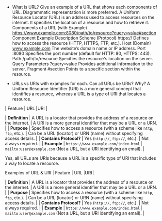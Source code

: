 * What is URL? Give an example of a URL that shows each components of URL. Diagrammatic representation is more preferred.
  A Uniform Resource Locator (URL) is an address used to access resources on the internet. It specifies the location of a resource and how to retrieve it.
  Components of a URL (with Example)
  https://www.example.com:8080/path/to/resource?query=value#section
  Component	         Example                     Description
  Scheme (Protocol)	 https://	                 Defines how to access the resource (HTTP, HTTPS, FTP, etc.).
  Host (Domain)	     www.example.com	         The website’s domain name or IP address.
  Port             	:8080	                     Specifies the port number (default for HTTP: 80, HTTPS: 443).
  Path	             /path/to/resource	         Specifies the resource's location on the server.
  Query Parameters	?query=value	             Provides additional information to the server.
  Fragment       	#section	                 Points to a specific section within the resource.

* URLs vs URIs with examples for each. Can all URLs be URIs? Why?
  A Uniform Resource Identifier (URI) is a more general concept that identifies a resource, whereas a URL is a type of URI that locates a resource.
  
 | Feature              | URL                                               |URI                                         |

| **Definition**       | A URL is a locator that provides the address of a resource on the internet. | A URI is a more general identifier that may be a URL or a URN. |
| **Purpose**         | Specifies how to access a resource (with a scheme like `http`, `ftp`, etc.). | Can be a URL (locator) or URN (name) without specifying access details. |
| **Contains Protocol?** | Yes (`http://`, `ftp://`, etc.).                     | Not always required.                        |
| **Example**         | `https://www.example.com/index.html`                  | `mailto:user@example.com` (Not a URL, but a URI identifying an email). |


 Yes, all URLs are URIs because a URL is a specific type of URI that includes a way to locate a resource.

 Examples of URL & URI
 | Feature              | URL                                                |URI                                       |

| **Definition**       | A URL is a locator that provides the address of a resource on the internet. | A URI is a more general identifier that may be a URL or a URN. |
| **Purpose**         | Specifies how to access a resource (with a scheme like `http`, `ftp`, etc.). | Can be a URL (locator) or URN (name) without specifying access details. |
| **Contains Protocol?** | Yes (`http://`, `ftp://`, etc.).                     | Not always required.                        |
| **Example**         | `https://www.example.com/index.html`                  | `mailto:user@example.com` (Not a URL, but a URI identifying an email). |

   
